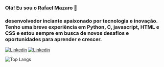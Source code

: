 ### Olá! Eu sou o Rafael Mazaro 👋

### desenvolvedor inciante apaixonado por tecnologia e inovação. Tenho uma breve experiência em Python, C, javascript, HTML e CSS e estou sempre em busca de novos desafios e oportunidades para aprender e crescer.

[![Linkedin](https://img.shields.io/badge/LinkedIn-0077B5?style=for-the-badge&logo=linkedin&logoColor=white)](https://www.linkedin.com/in/rafael-de-assunção-mazaro-15481b268/)
[![Linkedin](https://img.shields.io/badge/Instagram-E4405F?style=for-the-badge&logo=instagram&logoColor=white)](https://www.instagram.com/rafa_maza/)


![Top Langs](https://github-readme-stats.vercel.app/api/top-langs/?username=Mazarodev&hide_progress=true)
